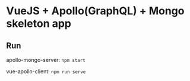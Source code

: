 # VueJS + Apollo(GraphQL) + Mongo skeleton app

## Run

apollo-mongo-server:
`npm start`

vue-apollo-client:
`npm run serve`
